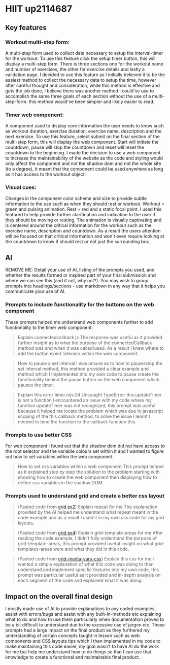 # HIIT up2114687

## Key features

### Workout multi-step form:
A multi-step form used to collect data necessary to setup the interval-timer for the workout.
To use this feature click the setup timer button, this will display a multi-step form. There is three sections one for the workout name and number of exercises, the other for exercise details and lastly a validation page. I decided to use this feature as I initially believed it to be the easiest method to collect the necessary data to setup the time, however after careful thought and consideration, while this method is effective and gets the job done, I believe there was another method I could've use to accomplish the same three goals of each section without the use of a multi-step-form. this method would've been simpler and likely easier to read. 

### Timer web component:
A component used to display core information the user needs to know such as workout duration, exercise duration, exercise name, description and the next exercise. 
To use this feature, select submit on the final section of the multi-step form, this will display the web component. Start will initiate the countdown, pause will stop the countdown and reset will reset the countdown to the beginning. I made the decision to use a web component to increase the maintainability of the website as the code and styling would only affect the component and not the shadow dom and not the whole site (to a degree), it meant that the component could be used anywhere as long as it has access to the workout object.

### Visual cues:
Changes in the component color scheme and size to provide subtle information to the use such as when they should rest or workout. 
Workout = green and pulsing animation.
Rest = red and a static focal point.
I used this featured to help provide further clarification and indication to the user if they should be moving or resting. The animation is visually captivating and is centered around the critical information for the workout such as the exercise name, description and countdown. As a result the users attention will be focused on that critical information and won't even require looking at the countdown to know if should rest or not just the surrounding box.

## AI
REMOVE ME: Detail your use of AI, listing of the prompts you used, and whether the results formed or inspired part of your final submission and where we can see this (and if not, why not?). You may wish to group prompts into headings/sections - use markdown in any way that it helps you communicate your use of AI. 

### Prompts to include functionality for the buttons on the web component 
These prompts helped me understand web components further to add functionality to the timer web component:

>  Explain connectedcallback js
The response was useful as it provided further insight as to what the purpose of the connectedCallback method was and when it was called/used. As a result I knew where to add the button event listeners within the web component.

>  How to pause a set interval
I was unsure as to how to pause/stop the set interval method, this method provided a clear example and method which I implemented into my own code to pause create the functionality behind the pause button on the web component which pauses the timer.

>  Explain this error timer.mjs:24 Uncaught TypeError: this.updateTimer is not a function
I encountered an issue with my code where my function updateTimer was not recognized, this prompt was useful because it helped me locate the problem which was due to javascript scoping of the this callback method, to solve the issue I learnt I needed to bind the function to the callback function this.

### Prompts to use better CSS 
For web component I found out that the shadow dom did not have access to the root selector and the variable colours set within it and I wanted to figure out how to set variables within the web component.

>  How to set css variables wtihin a web component
This prompt helped as it explained step by step the solution to the problem starting with showing how to create the web component then displaying how to define css variables in the shadow DOM.


### Prompts used to understand grid and create a better css layout

> (Pasted code from [grid ex2](https://github.com/portsoc/css-layout/blob/main/grid/ex2.html)) Explain repeat for me
The explanation provided by the AI helped me understand what repeat meant in the code example and as a result I used it in my own css code for my grid layouts.

> (Pasted code from [grid ex4](https://github.com/portsoc/css-layout/blob/main/grid/ex4.html)) Explain grid-template-areas for me
After reading the code example, I didn't fully understand the purpose of grid-template-areas, this prompt provided useful insight on what grid-templates-areas were and what they did in this code.

> (Pasted code from [grid-media-vars-css](https://github.com/portsoc/css-layout/blob/main/gridcustom/grid-media-vars.css)) Explain this css for me
I wanted a simple explanation of what this code was doing to then understand and implement specific features into my own code, this prompt was particular useful as it provided and in-depth analysis on each segment of the code and explained what it was doing.


## Impact on the overall final design
I mostly made use of AI to provide explanations to any coded examples, assist with errors/bugs and assist with any built-in-methods etc explaining what to do and how to use them particularly when documentation proved to be a bit difficult to understand due to the excessive use of jargon etc. These prompts had a large impact on the final product as they furthered my understanding of certain concepts taught in lesson such as web components and CSS layouts tips which I then implemented in my code to make maintaining this code easier, my goal wasn't to have AI do the work for me but help me understand how to do things so that I can use that knowledge to create a functional and maintainable final product.

